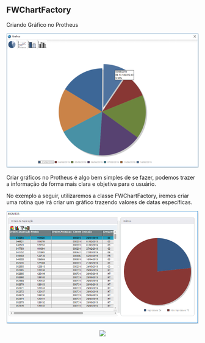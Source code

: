 ## FWChartFactory
Criando Gráfico no Protheus

<p><img src="/resources/graficopizza.png"></p>

Criar gráficos no Protheus é algo bem simples de se fazer, podemos trazer a informação de forma mais clara e objetiva para o usuário.

No exemplo a seguir, utilizaremos a classe FWChartFactory, iremos criar uma rotina que irá criar um gráfico trazendo valores de datas específicas.

<p><img src="/resources/graficos-no-protheus.png"></p>

<center><p><a href="https://dayz-servers.org/server/170059/"><img src="https://dayz-servers.org/server/170059/banners/leaderboard-1.png" border="0" class="img-fluid"></a></p></center>
